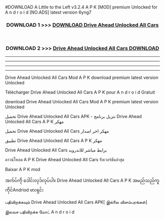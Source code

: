 #DOWNLOAD A Little to the Left v3.2.4 A P K [MOD] premium Unlocked for A n d r o i d [NO.ADS] latest version 6yng7 



<div align="center">

<h3>DOWNLOAD 1 >>> <a href="https://downloadmod1.web.app/?judul=Drive Ahead Unlocked All Cars ">DOWNLOAD Drive Ahead Unlocked All Cars </a></h3><br>

<h3>DOWNLOAD 2 >>> <a href="https://downloadmod1.web.app/?judul=Drive Ahead Unlocked All Cars ">Drive Ahead Unlocked All Cars  DOWNLOAD </a></h3>

</div>


----------------------------------------------------------

----------------------------------------------------------

----------------------------------------------------------

----------------------------------------------------------


Drive Ahead Unlocked All Cars  Mod A P K download premium latest version Unlocked

Télécharger Drive Ahead Unlocked All Cars  A P K pour A n d r o i d Gratuit

download Drive Ahead Unlocked All Cars  Mod A P K premium latest version Unlocked

تحميل Drive Ahead Unlocked All Cars  APK - تنزيل برنامج Drive Ahead Unlocked All Cars  A P K مهكر

تحميل Drive Ahead Unlocked All Cars  مهكر اخر اصدار

تطبيق Drive Ahead Unlocked All Cars  A P K مهكر

Drive Ahead Unlocked All Cars  برابط مباشر للاندرويد

ดาวน์โหลด A P K Drive Ahead Unlocked All Cars  รับเวอร์ชันล่าสุด

Baixar A P K mod

အက်ပ်ကို ဒေါင်းလုဒ်လုပ်ပါ။ Drive Ahead Unlocked All Cars  A P K အမည်သည်ကူကိုင်Andriod ဗားရှင်း

பதிவிறக்கவும் Drive Ahead Unlocked All Cars  APK[ இல்லை விளம்பரங்கள்] 
 
இலவச பதிவிறக்க மோட் A n d r o i d




